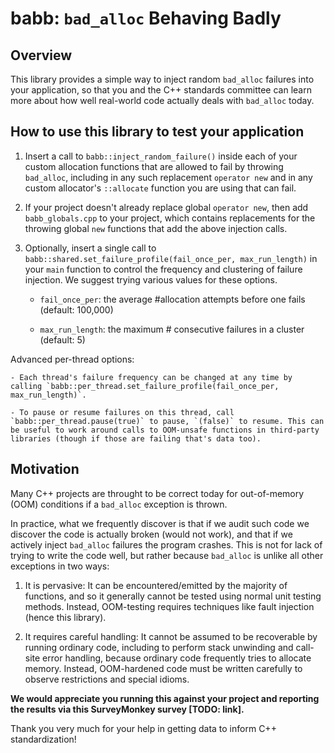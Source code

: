 # babb: `bad_alloc` Behaving Badly

## Overview

This library provides a simple way to inject random `bad_alloc` failures into your application, so that you and the C++ standards committee can learn more about how well real-world code actually deals with `bad_alloc` today.

## How to use this library to test your application

1. Insert a call to `babb::inject_random_failure()` inside each of your custom allocation functions that are allowed to fail by throwing `bad_alloc`, including in any such replacement `operator new` and in any custom allocator's `::allocate` function you are using that can fail.

2. If your project doesn't already replace global `operator new`, then add `babb_globals.cpp` to your project, which contains replacements for the throwing global `new` functions that add  the above injection calls.

3. Optionally, insert a single call to `babb::shared.set_failure_profile(fail_once_per, max_run_length)` in your `main` function to control the frequency and clustering of failure injection. We suggest trying various values for these options.

    - `fail_once_per`: the average #allocation attempts before one fails (default: 100,000)

    - `max_run_length`: the maximum # consecutive failures in a cluster (default: 5)

Advanced per-thread options:

    - Each thread's failure frequency can be changed at any time by calling `babb::per_thread.set_failure_profile(fail_once_per, max_run_length)`.

    - To pause or resume failures on this thread, call `babb::per_thread.pause(true)` to pause, `(false)` to resume. This can be useful to work around calls to OOM-unsafe functions in third-party libraries (though if those are failing that's data too).

## Motivation

Many C++ projects are throught to be correct today for out-of-memory (OOM) conditions if a `bad_alloc` exception is thrown.

In practice, what we frequently discover is that if we audit such code we discover the code is actually broken (would not work), and that if we actively inject `bad_alloc` failures the program crashes. This is not for lack of trying to write the code well, but rather because `bad_alloc` is unlike all other exceptions in two ways:

1. It is pervasive: It can be encountered/emitted by the majority of functions, and so it generally cannot be tested using normal unit testing methods. Instead, OOM-testing requires techniques like fault injection (hence this library).

2. It requires careful handling: It cannot be assumed to be recoverable by running ordinary code, including to perform stack unwinding and call-site error handling, because ordinary code frequently tries to allocate memory. Instead, OOM-hardened code must be written carefully to observe restrictions and special idioms.

**We would appreciate you running this against your project and reporting the results via this SurveyMonkey survey [TODO: link].**

Thank you very much for your help in getting data to inform C++ standardization!
